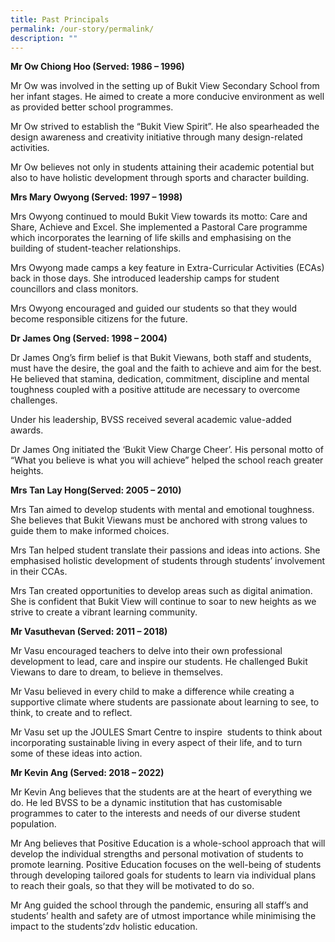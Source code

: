 ```yaml
---
title: Past Principals
permalink: /our-story/permalink/
description: ""
---
```

**Mr Ow Chiong Hoo (Served: 1986 – 1996)** 

Mr Ow was involved in the setting up of Bukit View Secondary School from her infant stages. He aimed to create a more conducive environment as well as provided better school programmes.

Mr Ow strived to establish the “Bukit View Spirit”. He also spearheaded the design awareness and creativity initiative through many design-related activities.

Mr Ow believes not only in students attaining their academic potential but also to have holistic development through sports and character building.


**Mrs Mary Owyong (Served: 1997 – 1998)**

Mrs Owyong continued to mould Bukit View towards its motto: Care and Share, Achieve and Excel. She implemented a Pastoral Care programme which incorporates the learning of life skills and emphasising on the building of student-teacher relationships.

Mrs Owyong made camps a key feature in Extra-Curricular Activities (ECAs) back in those days. She introduced leadership camps for student councillors and class monitors.

Mrs Owyong encouraged and guided our students so that they would become responsible citizens for the future.

  
**Dr James Ong (Served: 1998 – 2004)**

Dr James Ong’s firm belief is that Bukit Viewans, both staff and students, must have the desire, the goal and the faith to achieve and aim for the best. He believed that stamina, dedication, commitment, discipline and mental toughness coupled with a positive attitude are necessary to overcome challenges.

Under his leadership, BVSS received several academic value-added awards.

Dr James Ong initiated the ‘Bukit View Charge Cheer’. His personal motto of “What you believe is what you will achieve” helped the school reach greater heights.


**Mrs Tan Lay Hong(Served: 2005 – 2010)**

Mrs Tan aimed to develop students with mental and emotional toughness. She believes that Bukit Viewans must be anchored with strong values to guide them to make informed choices.

Mrs Tan helped student translate their passions and ideas into actions. She emphasised holistic development of students through students’ involvement in their CCAs.

Mrs Tan created opportunities to develop areas such as digital animation. She is confident that Bukit View will continue to soar to new heights as we strive to create a vibrant learning community.


**Mr Vasuthevan (Served: 2011 – 2018)**

Mr Vasu encouraged teachers to delve into their own professional development to lead, care and inspire our students. He challenged Bukit Viewans to dare to dream, to believe in themselves.

Mr Vasu believed in every child to make a difference while creating a supportive climate where students are passionate about learning to see, to think, to create and to reflect.

Mr Vasu set up the JOULES Smart Centre to inspire  students to think about incorporating sustainable living in every aspect of their life, and to turn some of these ideas into action.


**Mr Kevin Ang (Served: 2018 – 2022)**

Mr Kevin Ang believes that the students are at the heart of everything we do. He led BVSS to be a dynamic institution that has customisable programmes to cater to the interests and needs of our diverse student population.

Mr Ang believes that Positive Education is a whole-school approach that will develop the individual strengths and personal motivation of students to promote learning. Positive Education focuses on the well-being of students through developing tailored goals for students to learn via individual plans to reach their goals, so that they will be motivated to do so.

Mr Ang guided the school through the pandemic, ensuring all staff’s and students’ health and safety are of utmost importance while minimising the impact to the students’zdv holistic education.